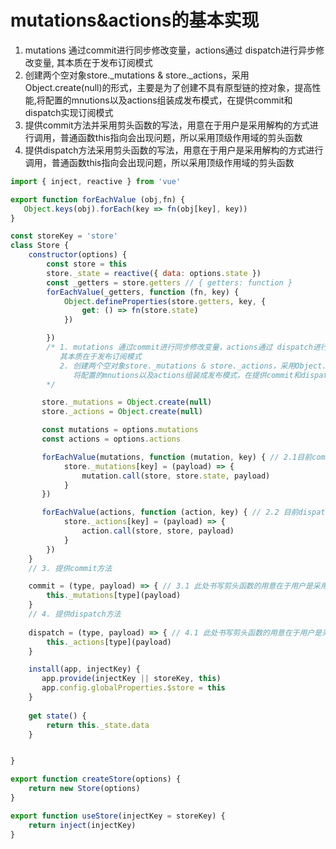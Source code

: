 # mutations&actions的基本实现

1. mutations 通过commit进行同步修改变量，actions通过 dispatch进行异步修改变量, 其本质在于发布订阅模式
2. 创建两个空对象store._mutations & store._actions，采用Object.create(null)的形式，主要是为了创建不具有原型链的控对象，提高性能,将配置的mnutions以及actions组装成发布模式，在提供commit和dispatch实现订阅模式
3. 提供commit方法并采用剪头函数的写法，用意在于用户是采用解构的方式进行调用，普通函数this指向会出现问题，所以采用顶级作用域的剪头函数
4. 提供dispatch方法采用剪头函数的写法，用意在于用户是采用解构的方式进行调用，普通函数this指向会出现问题，所以采用顶级作用域的剪头函数

```js
import { inject, reactive } from 'vue'

export function forEachValue (obj,fn) {
   Object.keys(obj).forEach(key => fn(obj[key], key))
}

const storeKey = 'store'
class Store {
    constructor(options) {
        const store = this
        store._state = reactive({ data: options.state })
        const _getters = store.getters // { getters: function }
        forEachValue(_getters, function (fn, key) {
            Object.defineProperties(store.getters, key, {
                get: () => fn(store.state)
            })

        })
        /* 1. mutations 通过commit进行同步修改变量，actions通过 dispatch进行异步修改变量
           其本质在于发布订阅模式
           2. 创建两个空对象store._mutations & store._actions，采用Object.create(null)的形式，主要是为了创建不具有原型链的控对象，提高性能
              将配置的mnutions以及actions组装成发布模式，在提供commit和dispatch实现订阅模式
        */

       store._mutations = Object.create(null)
       store._actions = Object.create(null)

       const mutations = options.mutations
       const actions = options.actions

       forEachValue(mutations, function (mutation, key) { // 2.1目前commit('count', 1)当中，支持穿一个参数
            store._mutations[key] = (payload) => {
                mutation.call(store, store.state, payload)
            }
       })

       forEachValue(actions, function (action, key) { // 2.2 目前dispatch({ commit }, payload)当中，支持穿一个参数
            store._actions[key] = (payload) => {
                action.call(store, store, payload)
            }
        })
    }
    // 3. 提供commit方法

    commit = (type, payload) => { // 3.1 此处书写剪头函数的用意在于用户是采用解构的方式进行调用，普通函数this指向会出现问题，所以采用顶级作用域的剪头函数
        this._mutations[type](payload)
    }
    // 4. 提供dispatch方法
  
    dispatch = (type, payload) => { // 4.1 此处书写剪头函数的用意在于用户是采用解构的方式进行调用，普通函数this指向会出现问题，所以采用顶级作用域的剪头函数
        this._actions[type](payload)
    }

    install(app, injectKey) {
       app.provide(injectKey || storeKey, this)
       app.config.globalProperties.$store = this
    }
    
    get state() {
        return this._state.data
    }


}

export function createStore(options) {
    return new Store(options)
}

export function useStore(injectKey = storeKey) {
    return inject(injectKey)
}
```

